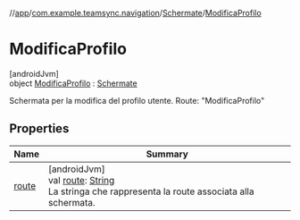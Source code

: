 //[app](../../../../index.md)/[com.example.teamsync.navigation](../../index.md)/[Schermate](../index.md)/[ModificaProfilo](index.md)

# ModificaProfilo

[androidJvm]\
object [ModificaProfilo](index.md) : [Schermate](../index.md)

Schermata per la modifica del profilo utente. Route: &quot;ModificaProfilo&quot;

## Properties

| Name | Summary |
|---|---|
| [route](../route.md) | [androidJvm]<br>val [route](../route.md): [String](https://kotlinlang.org/api/latest/jvm/stdlib/kotlin/-string/index.html)<br>La stringa che rappresenta la route associata alla schermata. |
